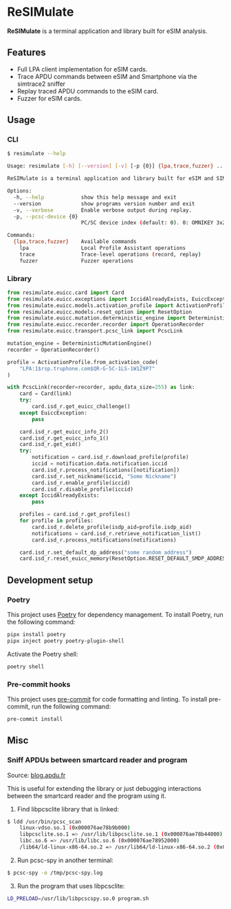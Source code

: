 # ReSIMulate

**ReSIMulate** is a terminal application and library built for eSIM analysis.

## Features

- Full LPA client implementation for eSIM cards.
- Trace APDU commands between eSIM and Smartphone via the simtrace2 sniffer
- Replay traced APDU commands to the eSIM card.
- Fuzzer for eSIM cards.

## Usage

### CLI

```bash
$ resimulate --help

Usage: resimulate [-h] [--version] [-v] [-p {0}] {lpa,trace,fuzzer} ...

ReSIMulate is a terminal application and library built for eSIM and SIM-specific APDU analysis.

Options:
  -h, --help            show this help message and exit
  --version             show programs version number and exit
  -v, --verbose         Enable verbose output during replay.
  -p, --pcsc-device {0}
                        PC/SC device index (default: 0). 0: OMNIKEY 3x21 Smart Card Reader

Commands:
  {lpa,trace,fuzzer}    Available commands
    lpa                 Local Profile Assistant operations
    trace               Trace-level operations (record, replay)
    fuzzer              Fuzzer operations
```

### Library

```python
from resimulate.euicc.card import Card
from resimulate.euicc.exceptions import IccidAlreadyExists, EuiccException
from resimulate.euicc.models.activation_profile import ActivationProfile
from resimulate.euicc.models.reset_option import ResetOption
from resimulate.euicc.mutation.deterministic_engine import DeterministicMutationEngine
from resimulate.euicc.recorder.recorder import OperationRecorder
from resimulate.euicc.transport.pcsc_link import PcscLink

mutation_engine = DeterministicMutationEngine()
recorder = OperationRecorder()

profile = ActivationProfile.from_activation_code(
    "LPA:1$rsp.truphone.com$QR-G-5C-1LS-1W1Z9P7"
)

with PcscLink(recorder=recorder, apdu_data_size=255) as link:
    card = Card(link)
    try:
        card.isd_r.get_euicc_challenge()
    except EuiccException:
        pass

    card.isd_r.get_euicc_info_2()
    card.isd_r.get_euicc_info_1()
    card.isd_r.get_eid()
    try:
        notification = card.isd_r.download_profile(profile)
        iccid = notification.data.notification.iccid
        card.isd_r.process_notifications([notification])
        card.isd_r.set_nickname(iccid, "Some Nickname")
        card.isd_r.enable_profile(iccid)
        card.isd_r.disable_profile(iccid)
    except IccidAlreadyExists:
        pass

    profiles = card.isd_r.get_profiles()
    for profile in profiles:
        card.isd_r.delete_profile(isdp_aid=profile.isdp_aid)
        notifications = card.isd_r.retrieve_notification_list()
        card.isd_r.process_notifications(notifications)

    card.isd_r.set_default_dp_address("some random address")
    card.isd_r.reset_euicc_memory(ResetOption.RESET_DEFAULT_SMDP_ADDRESS)
```

## Development setup

### Poetry

This project uses [Poetry](https://python-poetry.org/) for dependency management. To install Poetry, run the following command:

```bash
pipx install poetry
pipx inject poetry poetry-plugin-shell
```

Activate the Poetry shell:

```bash
poetry shell
```

### Pre-commit hooks

This project uses [pre-commit](https://pre-commit.com/) for code formatting and linting. To install pre-commit, run the following command:

```bash
pre-commit install
```

## Misc

### Sniff APDUs between smartcard reader and program

Source: [blog.apdu.fr](https://blog.apdu.fr/posts/2022/06/pcsc-api-spy-update/)

This is useful for extending the library or just debugging interactions between the smartcard reader and the program using it.

1. Find libpcsclite library that is linked:

```bash
$ ldd /usr/bin/pcsc_scan
    linux-vdso.so.1 (0x000076ae78b9b000)
	libpcsclite.so.1 => /usr/lib/libpcsclite.so.1 (0x000076ae78b44000)
	libc.so.6 => /usr/lib/libc.so.6 (0x000076ae78952000)
	/lib64/ld-linux-x86-64.so.2 => /usr/lib64/ld-linux-x86-64.so.2 (0x000076ae78b9d000)
```

2. Run pcsc-spy in another terminal:

```bash
$ pcsc-spy -o /tmp/pcsc-spy.log
```

3. Run the program that uses libpcsclite:

```bash
LD_PRELOAD=/usr/lib/libpcscspy.so.0 program.sh
```
